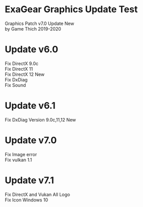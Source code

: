 # ExaGear Graphics Update Test

Graphics Patch v7.0 Update New\
by Game Thich 2019-2020

# Update v6.0
Fix DirectX 9.0c\
Fix DirectX 11\
Fix DirectX 12 New\
Fix DxDiag\
Fix Sound

# Update v6.1
Fix DxDiag Version 9.0c,11,12 New

# Update v7.0
Fix Image error\
Fix vulkan 1.1

# Update v7.1
Fix DirectX and Vukan All Logo\
Fix Icon Windows 10
